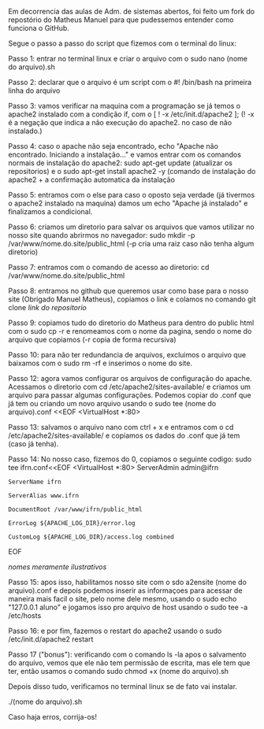 Em decorrencia das aulas de Adm. de sistemas abertos, foi feito um fork do repostório do Matheus Manuel para que pudessemos entender como funciona o GitHub.

Segue o passo a passo do script que fizemos com o terminal do linux:

  Passo 1: entrar no terminal linux e criar o arquivo com o sudo nano (nome do arquivo).sh
  
  Passo 2: declarar que o arquivo é um script com o #! /bin/bash na primeira linha do arquivo
  
  Passo 3: vamos verificar na maquina com a programação se já temos o apache2 instalado com a condição if, com o [ ! -x /etc/init.d/apache2 ]; (! -x é a negação que indica a não execução do apache2. no caso de não instalado.)
  
  Passo 4: caso o apache não seja encontrado, echo "Apache não encontrado. Iniciando a instalação..." e vamos entrar com os comandos normais de instalação do apache2: sudo apt-get update (atualizar os repositorios) e o sudo apt-get install apache2 -y (comando de instalação do apache2 + a confirmação automatica da instalação
  
  Passo 5: entramos com o else para caso o oposto seja verdade (já tivermos o apache2 instalado na maquina) damos um echo "Apache já instalado" e finalizamos a condicional.
  
  Passo 6: criamos um diretorio para salvar os arquivos que vamos utilizar no nosso 
site quando abrirmos no navegador: sudo mkdir -p /var/www/nome.do.site/public_html   (-p cria uma raiz caso não tenha algum diretorio) 

  Passo 7: entramos com o comando de acesso ao diretorio: cd /var/www/nome.do.site/public_html
  
  Passo 8: entramos no github que queremos usar como base para o nosso site (Obrigado Manuel Matheus), copiamos o link e colamos no comando git clone *link do repositorio*
  
  Passo 9: copiamos tudo do diretorio do Matheus para dentro do public html com o sudo cp -r e renomeamos com o nome da pagina, sendo o nome do arquivo que copiamos (-r copia de forma recursiva)
  
  Passo 10: para não ter redundancia de arquivos, excluimos o arquivo que baixamos com o sudo rm -rf e inserimos o nome do site.
  
  Passo 12: agora vamos configurar os arquivos de configuração do apache. Acessamos o diretorio com cd /etc/apache2/sites-available/ e criamos um arquivo para passar algumas configurações. Podemos copiar do .conf que já tem ou criando um novo arquivo usando o sudo tee (nome do arquivo).conf <<EOF
<VirtualHost *:80>
  
  Passo 13: salvamos o arquivo nano com ctrl + x e entramos com o cd /etc/apache2/sites-available/ e copiamos os dados do .conf que já tem (caso já tenha).
  
  Passo 14: No nosso caso, fizemos do 0, copiamos o seguinte codigo:
sudo tee ifrn.conf<<EOF
<VirtualHost *:80>
    ServerAdmin admin@ifrn
    
    ServerName ifrn
    
    ServerAlias www.ifrn
    
    DocumentRoot /var/www/ifrn/public_html
    
    ErrorLog ${APACHE_LOG_DIR}/error.log
    
    CustomLog ${APACHE_LOG_DIR}/access.log combined
    
</Virtualhost>
EOF

*nomes meramente ilustrativos*

  Passo 15: apos isso, habilitamos nosso site com o sdo a2ensite (nome do arquivo).conf e depois podemos inserir as informaçoes para acessar de maneira mais facil o site, pelo nome dele mesmo, usando o sudo echo "127.0.0.1 aluno" e jogamos isso pro arquivo de host usando o sudo tee -a /etc/hosts
  
  Passo 16: e por fim, fazemos o restart do apache2 usando o sudo /etc/init.d/apache2 restart
  
  Passo 17 ("bonus"): verificando com o comando ls -la apos o salvamento do arquivo, vemos que ele não tem permissão de escrita, mas ele tem que ter, então usamos o comando sudo chmod +x (nome do arquivo).sh

  Depois disso tudo, verificamos no terminal linux se de fato vai instalar. 

  ./(nome do arquivo).sh

  Caso haja erros, corrija-os!
  
  
